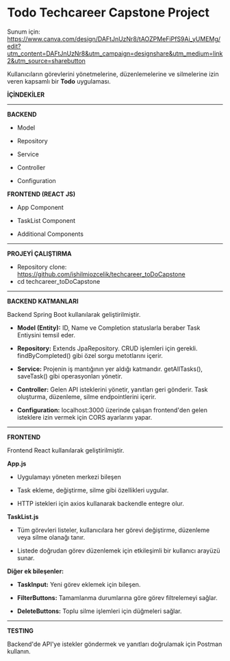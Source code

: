 # Todo Techcareer Capstone Project


Sunum için: https://www.canva.com/design/DAFtJnUzNr8/tAOZPMeFiPfS9Ai_yUMEMg/edit?utm_content=DAFtJnUzNr8&utm_campaign=designshare&utm_medium=link2&utm_source=sharebutton

Kullanıcıların görevlerini yönetmelerine, düzenlemelerine ve silmelerine izin veren kapsamlı bir **Todo** uygulaması.

**İÇİNDEKİLER**
____________________

**BACKEND**

- Model
  
- Repository

- Service

- Controller

- Configuration

**FRONTEND (REACT JS)**

- App Component

- TaskList Component

- Additional Components

____________________

**PROJEYİ ÇALIŞTIRMA**

- Repository clone: https://github.com/ishilmiozcelik/techcareer_toDoCapstone
- cd techcareer_toDoCapstone
______________________
  
**BACKEND KATMANLARI**


Backend Spring Boot kullanılarak geliştirilmiştir.

- **Model (Entity):** ID, Name ve Completion statuslarla beraber Task Entiysini temsil eder.

- **Repository:** Extends JpaRepository. CRUD işlemleri için gerekli. findByCompleted() gibi özel sorgu metotlarını içerir.

- **Service:** Projenin iş mantığının yer aldığı katmandır. getAllTasks(), saveTask() gibi operasyonları yönetir.

- **Controller:** Gelen API isteklerini yönetir, yanıtları geri gönderir. Task oluşturma, düzenleme, silme endpointlerini içerir.

- **Configuration:** localhost:3000 üzerinde çalışan frontend'den gelen isteklere izin vermek için CORS ayarlarını yapar.
______________________

**FRONTEND**


Frontend React kullanılarak geliştirilmiştir.


**App.js**

- Uygulamayı yöneten merkezi bileşen

- Task ekleme, değiştirme, silme gibi özellikleri uygular.

- HTTP istekleri için axios kullanarak backendle entegre olur.

**TaskList.js**

- Tüm görevleri listeler, kullanıcılara her görevi değiştirme, düzenleme veya silme olanağı tanır.

- Listede doğrudan görev düzenlemek için etkileşimli bir kullanıcı arayüzü sunar.

**Diğer ek bileşenler:**


- **TaskInput:** Yeni görev eklemek için bileşen.

- **FilterButtons:** Tamamlanma durumlarına göre görev filtrelemeyi sağlar.

- **DeleteButtons:** Toplu silme işlemleri için düğmeleri sağlar.

______________________

**TESTING**


Backend'de API'ye istekler göndermek ve yanıtları doğrulamak için Postman kullanın.
